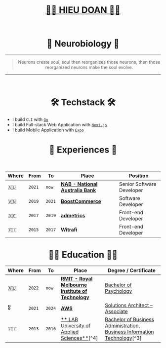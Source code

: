 <div align="center">
  <h1><a href="https://hieudoanm.github.io">👨‍💻 HIEU DOAN 👨‍💻</a></h1>
</div>

<br />

<div align="center">
  <h1>🧠 Neurobiology 🧬</h1>
</div>

---

<div align="center">
  <blockquote>Neurons create soul, soul then reorganizes those neurons, then those reorganized neurons make the soul evolve.</blockquote>
</div>

---

<br />

<div align="center">
  <h1>🛠️ Techstack 🛠️</h1>
</div>

- I build `CLI` with [`Go`](https://github.com/hieudoanm/go-cli)
- I build Full-stack Web Application with [`Next.js`](https://github.com/hieudoanm/ts-next)
- I build Mobile Application with [`Expo`](https://github.com/hieudoanm/ts-expo)

<div align="center">
  <h1>📜 Experiences 📜</h1>
</div>

<br />

| Where | From   | To     | Place                                    | Position                  |
| ----- | ------ | ------ | ---------------------------------------- | ------------------------- |
| 🇦🇺     | `2021` | `now`  | [**NAB - National Australia Bank**][nab] | Senior Software Developer |
| 🇻🇳     | `2019` | `2021` | [**BoostCommerce**][boostcommerce]       | Software Developer        |
| 🇩🇪     | `2017` | `2019` | [**admetrics**][admetrics]               | Front-end Developer       |
| 🇫🇮     | `2015` | `2017` | **Witrafi**                              | Front-end Developer       |

<div align="center">
  <h1>👨‍🎓 Education 👨‍🎓</h1>
</div>

| Where | From   | To     | Place                                                              | Degree / Certificate                                                                    |
| ----- | ------ | ------ | ------------------------------------------------------------------ | --------------------------------------------------------------------------------------- |
| 🇦🇺     | `2022` | `now`  | [**RMIT - Royal Melbourne Institute of Technology**][rmit-vietnam] | [Bachelor of Psychology][rmit-psychology]                                               |
| 🎖️     | `2021` | `2024` | [**AWS**][aws]                                                     | [Solutions Architect – Associate][aws-ssa]                                              |
| 🇫🇮     | `2013` | `2016` | [** LAB University of Applied Sciences**][lab][^4]                 | [Bachelor of Business Administration, Business Information Technology][lab-bba-bit][^3] |

[admetrics]: https://www.admetrics.io/
[aws]: https://aws.amazon.com
[aws-ssa]: https://www.credly.com/badges/a427ccdc-fc44-4874-a422-21d772e0e4b3
[boostcommerce]: https://boostcommerce.net/
[lab]: https://lab.fi/
[lab-bba-bit]: https://lab.fi/en/study/bachelor-business-administration-business-information-technology-full-time-studies-lahti-210
[nab]: https://www.nab.com.au/
[rmit-psychology]: https://www.rmit.edu.vn/study-at-rmit/undergraduate-programs/bachelor-of-psychology
[rmit-vietnam]: https://www.rmit.edu.vn/
